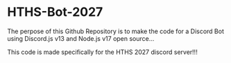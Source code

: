 # HTHS-Bot-2027


The perpose of this Github Repository is to make the code for a Discord Bot using Discord.js v13 and Node.js v17 open source...


This code is made specifically for the HTHS 2027 discord server!!!
